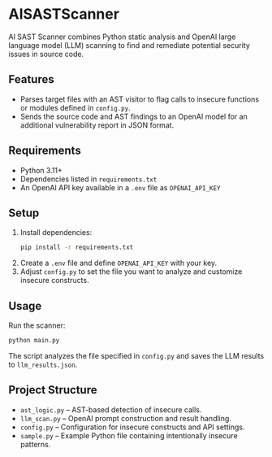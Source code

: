 # AISASTScanner

AI SAST Scanner combines Python static analysis and OpenAI large language model (LLM) scanning to find and remediate potential security issues in source code.

## Features
- Parses target files with an AST visitor to flag calls to insecure functions or modules defined in `config.py`.
- Sends the source code and AST findings to an OpenAI model for an additional vulnerability report in JSON format.

## Requirements
- Python 3.11+
- Dependencies listed in `requirements.txt`
- An OpenAI API key available in a `.env` file as `OPENAI_API_KEY`

## Setup
1. Install dependencies:
   ```bash
   pip install -r requirements.txt
   ```
2. Create a `.env` file and define `OPENAI_API_KEY` with your key.
3. Adjust `config.py` to set the file you want to analyze and customize insecure constructs.

## Usage
Run the scanner:
```bash
python main.py
```
The script analyzes the file specified in `config.py` and saves the LLM results to `llm_results.json`.

## Project Structure
- `ast_logic.py` – AST-based detection of insecure calls.
- `llm_scan.py` – OpenAI prompt construction and result handling.
- `config.py` – Configuration for insecure constructs and API settings.
- `sample.py` – Example Python file containing intentionally insecure patterns.